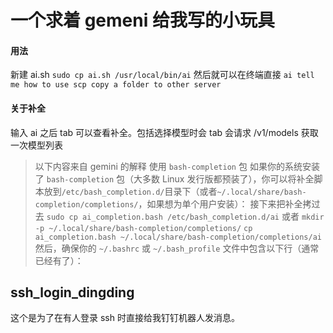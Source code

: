 # 一个求着 gemeni 给我写的小玩具

#### 用法

新建 ai.sh
`sudo cp ai.sh /usr/local/bin/ai`
然后就可以在终端直接
`ai tell me how to use scp copy a folder to other server`

#### 关于补全

输入 ai 之后 tab 可以查看补全。包括选择模型时会 tab 会请求 /v1/models 获取一次模型列表

> 以下内容来自 gemini 的解释
使用 `bash-completion` 包
如果你的系统安装了 `bash-completion` 包（大多数 Linux 发行版都预装了），你可以将补全脚本放到` /etc/bash_completion.d/ `目录下（或者` ~/.local/share/bash-completion/completions/ `，如果想为单个用户安装）：
接下来把补全拷过去
`sudo cp ai_completion.bash /etc/bash_completion.d/ai`
或者
`mkdir -p ~/.local/share/bash-completion/completions/`
`cp ai_completion.bash ~/.local/share/bash-completion/completions/ai`
然后，确保你的 `~/.bashrc` 或 `~/.bash_profile` 文件中包含以下行（通常已经有了）：


## ssh_login_dingding

这个是为了在有人登录 ssh 时直接给我钉钉机器人发消息。